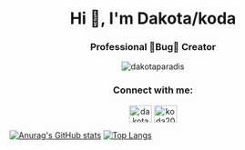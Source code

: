 <h1 align="center">Hi 👋, I'm Dakota/koda</h1>
<h3 align="center">Professional 🐛Bug🐛 Creator</h3>

<p align="Center"> <img src="https://komarev.com/ghpvc/?username=dakotaparadis&label=Profile%20views&color=brightgreen&style=flat" alt="dakotaparadis" /> </p>

<h3 align="center">Connect with me:</h3>
<p align="center">
<a align="center" href="https://linkedin.com/in/dakotaparadis" target="blank"><img align="center" src="https://raw.githubusercontent.com/rahuldkjain/github-profile-readme-generator/master/src/images/icons/Social/linked-in-alt.svg" alt="dakotaparadis" height="30" width="40" /></a>
<a align="center" href="https://www.leetcode.com/koda20" target="blank"><img align="center" src="https://raw.githubusercontent.com/rahuldkjain/github-profile-readme-generator/master/src/images/icons/Social/leet-code.svg" alt="koda20" height="30" width="40" /></a>
</p>


[![Anurag's GitHub stats](https://github-readme-stats.vercel.app/api?username=dakotaparadis&theme=gradient&showicons=true)](https://github.com/anuraghazra/github-readme-stats)
[![Top Langs](https://github-readme-stats.vercel.app/api/top-langs/?username=dakotaparadis&layout=compact&theme=gradient&showicons=true)](https://github.com/anuraghazra/github-readme-stats)


